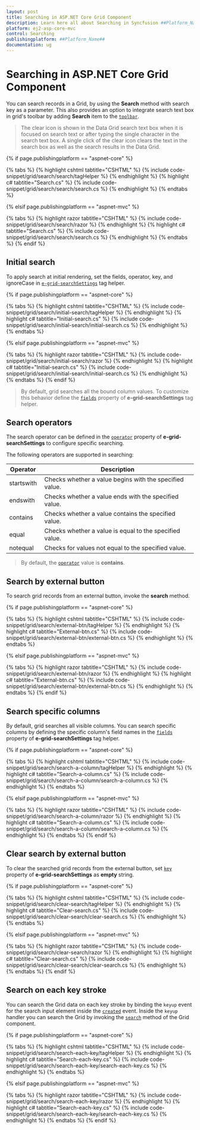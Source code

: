 ```yaml
---
layout: post
title: Searching in ASP.NET Core Grid Component
description: Learn here all about Searching in Syncfusion ##Platform_Name## Grid component of Syncfusion Essential JS 2 and more.
platform: ej2-asp-core-mvc
control: Searching
publishingplatform: ##Platform_Name##
documentation: ug
---
```



# Searching in ASP.NET Core Grid Component

You can search records in a Grid, by using the **Search** method with search key as a parameter. This also provides an option to integrate search text box in grid's toolbar by adding **Search** item to the [`toolbar`](https://help.syncfusion.com/cr/aspnetcore-js2/Syncfusion.EJ2.Grids.Grid.html#Syncfusion_EJ2_Grids_Grid_Toolbar).

> The clear icon is shown in the Data Grid search text box when it is focused on search text or after typing the single character in the search text box. A single click of the clear icon clears the text in the search box as well as the search results in the Data Grid.

{% if page.publishingplatform == "aspnet-core" %}

{% tabs %}
{% highlight cshtml tabtitle="CSHTML" %}
{% include code-snippet/grid/search/search/tagHelper %}
{% endhighlight %}
{% highlight c# tabtitle="Search.cs" %}
{% include code-snippet/grid/search/search/search.cs %}
{% endhighlight %}
{% endtabs %}

{% elsif page.publishingplatform == "aspnet-mvc" %}

{% tabs %}
{% highlight razor tabtitle="CSHTML" %}
{% include code-snippet/grid/search/search/razor %}
{% endhighlight %}
{% highlight c# tabtitle="Search.cs" %}
{% include code-snippet/grid/search/search/search.cs %}
{% endhighlight %}
{% endtabs %}
{% endif %}



## Initial search

To apply search at initial rendering, set the fields, operator, key, and ignoreCase in [`e-grid-searchSettings`](https://help.syncfusion.com/cr/aspnetcore-js2/Syncfusion.EJ2.Grids.GridBuilder-1.html#Syncfusion_EJ2_Grids_GridBuilder_1_SearchSettings_Syncfusion_EJ2_Grids_GridSearchSettings_) tag helper.

{% if page.publishingplatform == "aspnet-core" %}

{% tabs %}
{% highlight cshtml tabtitle="CSHTML" %}
{% include code-snippet/grid/search/initial-search/tagHelper %}
{% endhighlight %}
{% highlight c# tabtitle="Initial-search.cs" %}
{% include code-snippet/grid/search/initial-search/initial-search.cs %}
{% endhighlight %}
{% endtabs %}

{% elsif page.publishingplatform == "aspnet-mvc" %}

{% tabs %}
{% highlight razor tabtitle="CSHTML" %}
{% include code-snippet/grid/search/initial-search/razor %}
{% endhighlight %}
{% highlight c# tabtitle="Initial-search.cs" %}
{% include code-snippet/grid/search/initial-search/initial-search.cs %}
{% endhighlight %}
{% endtabs %}
{% endif %}



> By default, grid searches all the bound column values. To customize this behavior define the [`fields`](https://help.syncfusion.com/cr/aspnetcore-js2/Syncfusion.EJ2.Grids.GridSearchSettings.html#Syncfusion_EJ2_Grids_GridSearchSettings_Fields) property of **e-grid-searchSettings** tag helper.

## Search operators

The search operator can be defined in the [`operator`](https://help.syncfusion.com/cr/aspnetcore-js2/Syncfusion.EJ2.Grids.GridSearchSettings.html#Syncfusion_EJ2_Grids_GridSearchSettings_Operator) property of **e-grid-searchSettings** to configure specific searching.

The following operators are supported in searching:

Operator |Description
-----|-----
startswith |Checks whether a value begins with the specified value.
endswith |Checks whether a value ends with the specified value.
contains |Checks whether a value contains the specified value.
equal |Checks whether a value is equal to the specified value.
notequal |Checks for values not equal to the specified value.

> By default, the [`operator`](https://help.syncfusion.com/cr/aspnetcore-js2/Syncfusion.EJ2.Grids.GridSearchSettings.html#Syncfusion_EJ2_Grids_GridSearchSettings_Operator) value is **contains**.

## Search by external button

To search grid records from an external button, invoke the **search** method.

{% if page.publishingplatform == "aspnet-core" %}

{% tabs %}
{% highlight cshtml tabtitle="CSHTML" %}
{% include code-snippet/grid/search/external-btn/tagHelper %}
{% endhighlight %}
{% highlight c# tabtitle="External-btn.cs" %}
{% include code-snippet/grid/search/external-btn/external-btn.cs %}
{% endhighlight %}
{% endtabs %}

{% elsif page.publishingplatform == "aspnet-mvc" %}

{% tabs %}
{% highlight razor tabtitle="CSHTML" %}
{% include code-snippet/grid/search/external-btn/razor %}
{% endhighlight %}
{% highlight c# tabtitle="External-btn.cs" %}
{% include code-snippet/grid/search/external-btn/external-btn.cs %}
{% endhighlight %}
{% endtabs %}
{% endif %}



## Search specific columns

By default, grid searches all visible columns. You can search specific columns by defining the specific column's field names in the [`fields`](https://help.syncfusion.com/cr/aspnetcore-js2/Syncfusion.EJ2.Grids.GridSearchSettings.html#Syncfusion_EJ2_Grids_GridSearchSettings_Fields) property of **e-grid-searchSettings** tag helper.

{% if page.publishingplatform == "aspnet-core" %}

{% tabs %}
{% highlight cshtml tabtitle="CSHTML" %}
{% include code-snippet/grid/search/search-a-column/tagHelper %}
{% endhighlight %}
{% highlight c# tabtitle="Search-a-column.cs" %}
{% include code-snippet/grid/search/search-a-column/search-a-column.cs %}
{% endhighlight %}
{% endtabs %}

{% elsif page.publishingplatform == "aspnet-mvc" %}

{% tabs %}
{% highlight razor tabtitle="CSHTML" %}
{% include code-snippet/grid/search/search-a-column/razor %}
{% endhighlight %}
{% highlight c# tabtitle="Search-a-column.cs" %}
{% include code-snippet/grid/search/search-a-column/search-a-column.cs %}
{% endhighlight %}
{% endtabs %}
{% endif %}



## Clear search by external button

To clear the searched grid records from the external button, set [`key`](https://help.syncfusion.com/cr/aspnetcore-js2/Syncfusion.EJ2.Grids.GridSearchSettings.html#Syncfusion_EJ2_Grids_GridSearchSettings_Key) property of **e-grid-searchSettings** as **empty** string.

{% if page.publishingplatform == "aspnet-core" %}

{% tabs %}
{% highlight cshtml tabtitle="CSHTML" %}
{% include code-snippet/grid/search/clear-search/tagHelper %}
{% endhighlight %}
{% highlight c# tabtitle="Clear-search.cs" %}
{% include code-snippet/grid/search/clear-search/clear-search.cs %}
{% endhighlight %}
{% endtabs %}

{% elsif page.publishingplatform == "aspnet-mvc" %}

{% tabs %}
{% highlight razor tabtitle="CSHTML" %}
{% include code-snippet/grid/search/clear-search/razor %}
{% endhighlight %}
{% highlight c# tabtitle="Clear-search.cs" %}
{% include code-snippet/grid/search/clear-search/clear-search.cs %}
{% endhighlight %}
{% endtabs %}
{% endif %}



## Search on each key stroke

You can search the Grid data on each key stroke by binding the `keyup` event for the search input element inside the [`created`](https://help.syncfusion.com/cr/aspnetcore-js2/Syncfusion.EJ2.Grids.Grid.html#Syncfusion_EJ2_Grids_Grid_Created) event. Inside the `keyup` handler you can search the Grid by invoking the [`search`](https://ej2.syncfusion.com/javascript/documentation/api/grid/#search) method of the Grid component.

{% if page.publishingplatform == "aspnet-core" %}

{% tabs %}
{% highlight cshtml tabtitle="CSHTML" %}
{% include code-snippet/grid/search/search-each-key/tagHelper %}
{% endhighlight %}
{% highlight c# tabtitle="Search-each-key.cs" %}
{% include code-snippet/grid/search/search-each-key/search-each-key.cs %}
{% endhighlight %}
{% endtabs %}

{% elsif page.publishingplatform == "aspnet-mvc" %}

{% tabs %}
{% highlight razor tabtitle="CSHTML" %}
{% include code-snippet/grid/search/search-each-key/razor %}
{% endhighlight %}
{% highlight c# tabtitle="Search-each-key.cs" %}
{% include code-snippet/grid/search/search-each-key/search-each-key.cs %}
{% endhighlight %}
{% endtabs %}
{% endif %}

